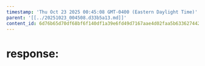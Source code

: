 ```yaml
---
timestamp: 'Thu Oct 23 2025 00:45:08 GMT-0400 (Eastern Daylight Time)'
parent: '[[../20251023_004508.d33b5a13.md]]'
content_id: 6d76b65d70df68bf6f140df1a39e6fd49d7167aae4d02faa5b63362744266256
---
```


# response:
